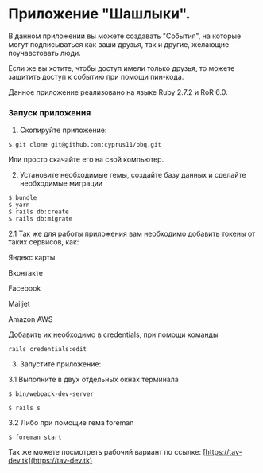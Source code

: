 # Приложение "Шашлыки".

В данном приложении вы можете создавать "События", на которые могут подписываться как 
ваши друзья, так и другие, желающие поучавстовать люди.

Если же вы хотите, чтобы доступ имели только друзья, то можете защитить доступ к событию при 
помощи пин-кода.

Данное приложение реализовано на языке Ruby 2.7.2 и RoR 6.0.

### Запуск приложения

1. Скопируйте приложение:

```
$ git clone git@github.com:cyprus11/bbq.git
```

Или просто скачайте его на свой компьютер.

2. Установите необходимые гемы, создайте базу данных и сделайте необходимые миграции

```
$ bundle
$ yarn
$ rails db:create
$ rails db:migrate
```

2.1 Так же для работы приложения
вам необходимо добавить токены от таких сервисов, как:

Яндекс карты

Вконтакте

Facebook

Mailjet

Amazon AWS

Добавить их необходимо в credentials, при помощи команды

```
rails credentials:edit
```

3. Запустите приложение:

3.1 Выполните в двух отдельных окнах терминала

```
$ bin/webpack-dev-server
```
```
$ rails s
```

3.2 Либо при помощие гема foreman

```
$ foreman start
```

Так же можете посмотреть рабочий вариант по ссылке: [https://tav-dev.tk](https://tav-dev.tk)
